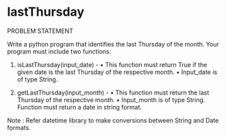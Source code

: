 # lastThursday


PROBLEM STATEMENT

Write a python program that identifies the last Thursday of the month. Your program must include two functions:
1.	isLastThursday(input_date) -
•	This function must return True if the given date is the last Thursday of the respective month.
•	Input_date is of type String.


2.	getLastThursday(input_month) -
•	This function must return the last Thursday of the respective month.
•	Input_month is of type String. Function must return a date in string format.




Note : Refer datetime library to make conversions between String and Date formats.
